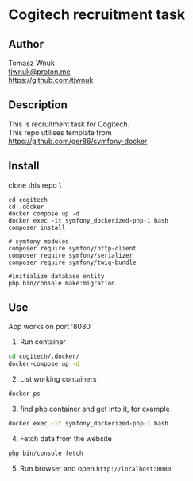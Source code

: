 # Cogitech recruitment task

## Author
Tomasz Wnuk \
tjwnuk@proton.me \
https://github.com/tjwnuk 

## Description

This is recruitment task for Cogitech.\
This repo utilises template from \
https://github.com/ger86/symfony-docker

## Install
clone this repo \
```
cd cogitech
cd .docker
docker compose up -d
docker exec -it symfony_dockerized-php-1 bash
composer install

# symfony modules
composer require symfony/http-client
composer require symfony/serializer
composer require symfony/twig-bundle

#initialize database entity
php bin/console make:migration
```

## Use
App works on port :8080

1. Run container
```bash
cd cogitech/.docker/
docker-compose up -d
```

2. List working containers
```bash
docker ps
```

3. find php container and get into it, for example
```bash
docker exec -it symfony_dockerized-php-1 bash
```

4. Fetch data from the website
```bash
php bin/console fetch
```

5. Run browser and open ```http://localhost:8080```



